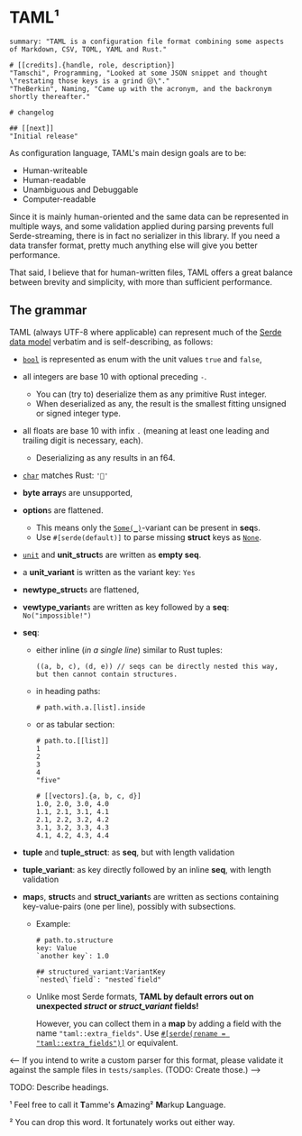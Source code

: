 # TAML¹

```taml
summary: "TAML is a configuration file format combining some aspects of Markdown, CSV, TOML, YAML and Rust."

# [[credits].{handle, role, description}]
"Tamschi", Programming, "Looked at some JSON snippet and thought \"restating those keys is a grind 😒\"."
"TheBerkin", Naming, "Came up with the acronym, and the backronym shortly thereafter."

# changelog

## [[next]]
"Initial release"
```

As configuration language, TAML's main design goals are to be:

- Human-writeable
- Human-readable
- Unambiguous and Debuggable
- Computer-readable

Since it is mainly human-oriented and the same data can be represented in multiple ways, and some validation applied during parsing prevents full Serde-streaming, there is in fact no serializer in this library. If you need a data transfer format, pretty much anything else will give you better performance.

That said, I believe that for human-written files, TAML offers a great balance between brevity and simplicity, with more than sufficient performance.

## The grammar

TAML (always UTF-8 where applicable) can represent much of the [Serde data model](https://serde.rs/data-model.html) verbatim and is self-describing, as follows:

- [`bool`](https://doc.rust-lang.org/stable/std/primitive.bool.html) is represented as enum with the unit values `true` and `false`,
- all integers are base 10 with optional preceding `-`.
  - You can (try to) deserialize them as any primitive Rust integer.
  - When deserialized as any, the result is the smallest fitting unsigned or signed integer type.
- all floats are base 10 with infix `.` (meaning at least one leading and trailing digit is necessary, each).
  - Deserializing as any results in an f64.
- [`char`](https://doc.rust-lang.org/stable/std/primitive.char.html) matches Rust: `'🦀'`
- **byte array**s are unsupported,
- **option**s are flattened.
  - This means only the [`Some(_)`](https://doc.rust-lang.org/stable/std/option/enum.Option.html#variant.Some)-variant can be present in **seq**s.
  - Use `#[serde(default)]` to parse missing **struct** keys as [`None`](https://doc.rust-lang.org/stable/std/option/enum.Option.html#variant.None).
- [`unit`](https://doc.rust-lang.org/stable/std/primitive.unit.html) and **unit_struct**s are written as **empty seq**.
- a **unit_variant** is written as the variant key: `Yes`
- **newtype_struct**s are flattened,
- **vewtype_variant**s are written as key followed by a **seq**: `No("impossible!")`
- **seq**:
  - either inline (*in a single line*) similar to Rust tuples:

    ```taml
    ((a, b, c), (d, e)) // seqs can be directly nested this way, but then cannot contain structures.
    ```

  - in heading paths:

    ```taml
    # path.with.a.[list].inside
    ```

  - or as tabular section:

    ```taml
    # path.to.[[list]]
    1
    2
    3
    4
    "five"

    # [[vectors].{a, b, c, d}]
    1.0, 2.0, 3.0, 4.0
    1.1, 2.1, 3.1, 4.1
    2.1, 2.2, 3.2, 4.2
    3.1, 3.2, 3.3, 4.3
    4.1, 4.2, 4.3, 4.4
    ```

- **tuple** and **tuple_struct**: as **seq**, but with length validation
- **tuple_variant**: as key directly followed by an inline **seq**, with length validation
- **map**s, **struct**s and **struct_variant**s are written as sections containing key-value-pairs (one per line), possibly with subsections.
  - Example:

    ```taml
    # path.to.structure
    key: Value
    `another key`: 1.0

    ## structured_variant:VariantKey
    `nested\`field`: "nested`field"
    ```

  - Unlike most Serde formats, **TAML by default errors out on unexpected *struct* or *struct_variant* fields!**

    However, you can collect them in a **map** by adding a field with the name `"taml::extra_fields"`. Use [`#[serde(rename = "taml::extra_fields")]`](https://serde.rs/field-attrs.html#rename) or equivalent.

<--
If you intend to write a custom parser for this format, please validate it against the sample files in `tests/samples`. (TODO: Create those.)
-->

TODO: Describe headings.

¹  Feel free to call it **T**amme's **A**mazing² **M**arkup **L**anguage.

²  You can drop this word. It fortunately works out either way.
